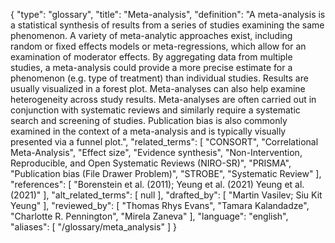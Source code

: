 {
    "type": "glossary",
    "title": "Meta-analysis",
    "definition": "A meta-analysis is a statistical synthesis of results from a series of studies examining the same phenomenon. A variety of meta-analytic approaches exist, including random or fixed effects models or meta-regressions, which allow for an examination of moderator effects. By aggregating data from multiple studies, a meta-analysis could provide a more precise estimate for a phenomenon (e.g. type of treatment) than individual studies. Results are usually visualized in a forest plot. Meta-analyses can also help examine heterogeneity across study results. Meta-analyses are often carried out in conjunction with systematic reviews and similarly require a systematic search and screening of studies. Publication bias is also commonly examined in the context of a meta-analysis and is typically visually presented via a funnel plot.",
    "related_terms": [
        "CONSORT",
        "Correlational Meta-Analysis",
        "Effect size",
        "Evidence synthesis",
        "Non-Intervention, Reproducible, and Open Systematic Reviews (NIRO-SR)",
        "PRISMA",
        "Publication bias (File Drawer Problem)",
        "STROBE",
        "Systematic Review"
    ],
    "references": [
        "Borenstein et al. (2011); Yeung et al. (2021) Yeung et al. (2021)"
    ],
    "alt_related_terms": [
        null
    ],
    "drafted_by": [
        "Martin Vasilev; Siu Kit Yeung"
    ],
    "reviewed_by": [
        "Thomas Rhys Evans",
        "Tamara Kalandadze",
        "Charlotte R. Pennington",
        "Mirela Zaneva"
    ],
    "language": "english",
    "aliases": [
        "/glossary/meta_analysis"
    ]
}
